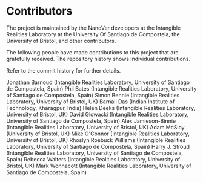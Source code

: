 # Contributors 

The project is maintained by the NanoVer developers at the 
Intangible Realities Laboratory at the University Of Santiago de Compostela, 
the University of Bristol, and other contributors.

The following people have made contributions to this project that are gratefully received. The repository
history shows individual contributions.

Refer to the commit history for further details.

Jonathan Barnoud (Intangible Realities Laboratory, University of Santiago de Compostela, Spain)
Phil Bates (Intangible Realities Laboratory, University of Santiago de Compostela, Spain)
Simon Bennie (Intangible Realities Laboratory, University of Bristol, UK)
Barnali Das (Indian Institute of Technology, Kharagpur, India)
Helen Deeks (Intangible Realities Laboratory, University of Bristol, UK)
David Glowacki (Intangible Realities Laboratory, University of Santiago de Compostela, Spain)
Alex Jamieson-Binnie (Intangible Realities Laboratory, University of Bristol, UK)
Adam McSloy (University of Bristol, UK)
Mike O'Connor (Intangible Realities Laboratory, University of Bristol, UK)
Rhoslyn Roebuck Williams (Intangible Realities Laboratory, University of Santiago de Compostela, Spain)
Harry J. Stroud (Intangible Realities Laboratory, University of Santiago de Compostela, Spain)
Rebecca Walters (Intangible Realities Laboratory, University of Bristol, UK)
Mark Wonnacott (Intangible Realities Laboratory, University of Santiago de Compostela, Spain)
